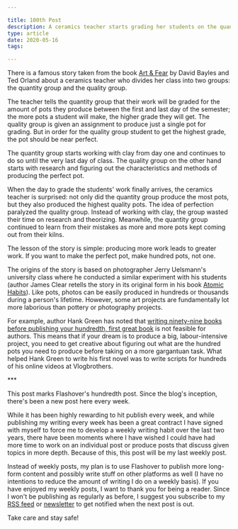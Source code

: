 ```yaml
---

title: 100th Post
description: A ceramics teacher starts grading her students on the quantity of work. The result is better work.
type: article
date: 2020-05-16
tags:

---
```


There is a famous story taken from the book [Art & Fear](https://www.amazon.com/Art-Fear-Observations-Rewards-Artmaking/dp/0961454733) by David Bayles and Ted Orland about a ceramics teacher who divides her class into two groups: the quantity group and the quality group.

The teacher tells the quantity group that their work will be graded for the amount of pots they produce between the first and last day of the semester; the more pots a student will make, the higher grade they will get. The quality group is given an assignment to produce just a single pot for grading. But in order for the quality group student to get the highest grade, the pot should be near perfect.

The quantity group starts working with clay from day one and continues to do so until the very last day of class. The quality group on the other hand starts with research and figuring out the characteristics and methods of producing the perfect pot.

When the day to grade the students' work finally arrives, the ceramics teacher is surprised: not only did the quantity group produce the most pots, but they also produced the highest quality pots. The idea of perfection paralyzed the quality group. Instead of working with clay, the group wasted their time on research and theorizing. Meanwhile, the quantity group continued to learn from their mistakes as more and more pots kept coming out from their kilns.

The lesson of the story is simple: producing more work leads to greater work. If you want to make the perfect pot, make hundred pots, not one.

The origins of the story is based on photographer Jerry Uelsmann's university class where he conducted a similar experiment with his students (author James Clear retells the story in its original form in his book [Atomic Habits](https://www.amazon.com/Atomic-Habits-Proven-Build-Break/dp/0735211299)). Like pots, photos can be easily produced in hundreds or thousands during a person's lifetime. However, some art projects are fundamentally lot more laborious than pottery or photography projects.

For example, author Hank Green has noted that [writing ninety-nine books before publishing your hundredth, first great book](https://www.youtube.com/watch?v=7dxcO26i9uw) is not feasible for authors. This means that if your dream is to produce a big, labour-intensive project, you need to get creative about figuring out what are the hundred pots you need to produce before taking on a more gargantuan task. What helped Hank Green to write his first novel was to write scripts for hundreds of his online videos at Vlogbrothers.

\*\*\*

This post marks Flashover's hundredth post. Since the blog's inception, there's been a new post here every week.

While it has been highly rewarding to hit publish every week, and while publishing my writing every week has been a great contract I have signed with myself to force me to develop a weekly writing habit over the last two years, there have been moments where I have wished I could have had more time to work on an individual post or produce posts that discuss given topics in more depth. Because of this, this post will be my last weekly post.

Instead of weekly posts, my plan is to use Flashover to publish more long-form content and possibly write stuff on other platforms as well (I have no intentions to reduce the amount of writing I do on a weekly basis). If you have enjoyed my weekly posts, I want to thank you for being a reader. Since I won't be publishing as regularly as before, I suggest you subscribe to my [RSS feed](http://localhost:4567/feed.xml) or [newsletter](http://eepurl.com/gPzwBD) to get notified when the next post is out.

Take care and stay safe!
